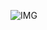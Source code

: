 ![IMG](https://user-images.githubusercontent.com/20098740/189460269-faf9c907-ebcf-45e3-903d-cf747a115e4f.gif)
